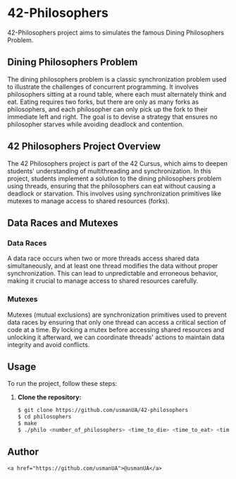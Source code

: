 # 42-Philosophers
42-Philosophers project aims to simulates the famous Dining Philosophers Problem.
## Dining Philosophers Problem

The dining philosophers problem is a classic synchronization problem used to illustrate the challenges of concurrent programming. It involves philosophers sitting at a round table, where each must alternately think and eat. Eating requires two forks, but there are only as many forks as philosophers, and each philosopher can only pick up the fork to their immediate left and right. The goal is to devise a strategy that ensures no philosopher starves while avoiding deadlock and contention.

## 42 Philosophers Project Overview

The 42 Philosophers project is part of the 42 Cursus, which aims to deepen students' understanding of multithreading and synchronization. In this project, students implement a solution to the dining philosophers problem using threads, ensuring that the philosophers can eat without causing a deadlock or starvation. This involves using synchronization primitives like mutexes to manage access to shared resources (forks).

## Data Races and Mutexes

### Data Races

A data race occurs when two or more threads access shared data simultaneously, and at least one thread modifies the data without proper synchronization. This can lead to unpredictable and erroneous behavior, making it crucial to manage access to shared resources carefully.

### Mutexes

Mutexes (mutual exclusions) are synchronization primitives used to prevent data races by ensuring that only one thread can access a critical section of code at a time. By locking a mutex before accessing shared resources and unlocking it afterward, we can coordinate threads' actions to maintain data integrity and avoid conflicts.

## Usage

To run the project, follow these steps:

1. **Clone the repository:**
   ```sh
   $ git clone https://github.com/usmanUA/42-philosophers
   $ cd philosophers
   $ make
   $ ./philo <number_of_philosophers> <time_to_die> <time_to_eat> <time_to_sleep> [number_of_times_each_philosopher_must_eat]

## Author
    <a href="https://github.com/usmanUA">@usmanUA</a>
